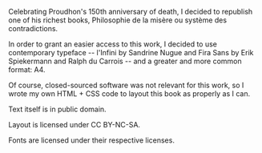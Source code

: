 Celebrating Proudhon's 150th anniversary of death, I decided to republish one of his richest books, Philosophie de la misère ou système des contradictions.

In order to grant an easier access to this work, I decided to use contemporary typeface -- l'Infini by Sandrine Nugue and Fira Sans by Erik Spiekermann and Ralph du Carrois -- and a greater and more common format: A4.

Of course, closed-sourced software was not relevant for this work, so I wrote my own HTML + CSS code to layout this book as properly as I can.

Text itself is in public domain.

Layout is licensed under CC BY-NC-SA.

Fonts are licensed under their respective licenses.
